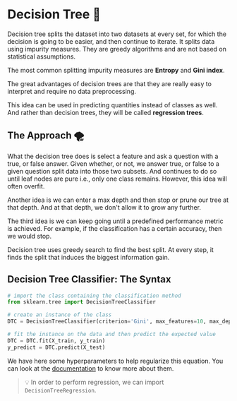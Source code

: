 # Decision Tree 🎄

Decision tree splits the dataset into two datasets at every set, for which the decision is going to be easier, and then continue to iterate. It splits data using impurity measures. They are greedy algorithms and are not based on statistical assumptions.

The most common splitting impurity measures are **Entropy** and **Gini index**.

The great advantages of decision trees are that they are really easy to interpret and require no data preprocessing.

This idea can be used in predicting quantities instead of classes as well. And rather than decision trees, they will be called **regression trees**.

## The Approach 🌪️
What the decision tree does is select a feature and ask a question with a true, or false answer. Given whether, or not, we answer true, or false to a given question split data into those two subsets. And continues to do so until leaf nodes are pure i.e., only one class remains. However, this idea will often overfit.

Another idea is we can enter a max depth and then stop or prune our tree at that depth. And at that depth, we don't allow it to grow any further.

The third idea is we can keep going until a predefined performance metric is achieved. For example, if the classification has a certain accuracy, then we would stop.

Decision tree uses greedy search to find the best split. At every step, it finds the split that induces the biggest information gain.

## Decision Tree Classifier: The Syntax

```python
# import the class containing the classification method
from sklearn.tree import DecisionTreeClassifier

# create an instance of the class
DTC = DecisionTreeClassifier(criterion='Gini', max_features=10, max_depth=5)

# fit the instance on the data and then predict the expected value
DTC = DTC.fit(X_train, y_train)
y_predict = DTC.predict(X_test)
```
We have here some hyperparameters to help regularize this equation. You can look at the [documentation](https://scikit-learn.org/stable/modules/generated/sklearn.tree.DecisionTreeClassifier.html) to know more about them.

> 💡 In order to perform regression, we can import `DecisionTreeRegression`.